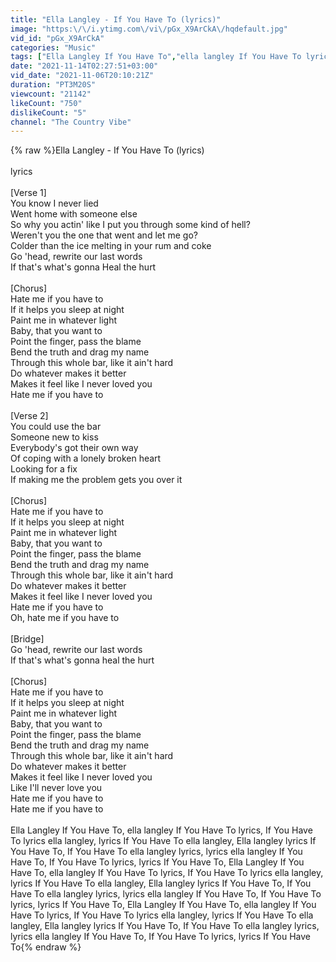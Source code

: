 ```yaml
---
title: "Ella Langley - If You Have To (lyrics)"
image: "https:\/\/i.ytimg.com\/vi\/pGx_X9ArCkA\/hqdefault.jpg"
vid_id: "pGx_X9ArCkA"
categories: "Music"
tags: ["Ella Langley If You Have To","ella langley If You Have To lyrics","If You Have To lyrics ella langley"]
date: "2021-11-14T02:27:51+03:00"
vid_date: "2021-11-06T20:10:21Z"
duration: "PT3M20S"
viewcount: "21142"
likeCount: "750"
dislikeCount: "5"
channel: "The Country Vibe"
---
```

{% raw %}Ella Langley - If You Have To (lyrics)<br /><br />lyrics<br /><br />[Verse 1]<br />You know I never lied<br />Went home with someone else<br />So why you actin' like I put you through some kind of hell?<br />Weren't you the one that went and let me go?<br />Colder than the ice melting in your rum and coke<br />Go 'head, rewrite our last words<br />If that's what's gonna Heal the hurt<br /><br />[Chorus]<br />Hate me if you have to<br />If it helps you sleep at night<br />Paint me in whatever light<br />Baby, that you want to<br />Point the finger, pass the blame<br />Bend the truth and drag my name<br />Through this whole bar, like it ain't hard<br />Do whatever makes it better<br />Makes it feel like I never loved you<br />Hate me if you have to<br /><br />[Verse 2]<br />You could use the bar<br />Someone new to kiss<br />Everybody's got their own way<br />Of coping with a lonely broken heart<br />Looking for a fix<br />If making me the problem gets you over it<br /><br />[Chorus]<br />Hate me if you have to<br />If it helps you sleep at night<br />Paint me in whatever light<br />Baby, that you want to<br />Point the finger, pass the blame<br />Bend the truth and drag my name<br />Through this whole bar, like it ain't hard<br />Do whatever makes it better<br />Makes it feel like I never loved you<br />Hate me if you have to<br />Oh, hate me if you have to<br /><br />[Bridge]<br />Go 'head, rewrite our last words<br />If that's what's gonna heal the hurt<br /><br />[Chorus]<br />Hate me if you have to<br />If it helps you sleep at night<br />Paint me in whatever light<br />Baby, that you want to<br />Point the finger, pass the blame<br />Bend the truth and drag my name<br />Through this whole bar, like it ain't hard<br />Do whatever makes it better<br />Makes it feel like I never loved you<br />Like I'll never love you<br />Hate me if you have to<br />Hate me if you have to<br /><br />Ella Langley If You Have To, ella langley If You Have To lyrics, If You Have To lyrics ella langley, lyrics If You Have To ella langley, Ella langley lyrics If You Have To, If You Have To ella langley lyrics, lyrics ella langley If You Have To, If You Have To lyrics, lyrics If You Have To, Ella Langley If You Have To, ella langley If You Have To lyrics, If You Have To lyrics ella langley, lyrics If You Have To ella langley, Ella langley lyrics If You Have To, If You Have To ella langley lyrics, lyrics ella langley If You Have To, If You Have To lyrics, lyrics If You Have To, Ella Langley If You Have To, ella langley If You Have To lyrics, If You Have To lyrics ella langley, lyrics If You Have To ella langley, Ella langley lyrics If You Have To, If You Have To ella langley lyrics, lyrics ella langley If You Have To, If You Have To lyrics, lyrics If You Have To{% endraw %}
